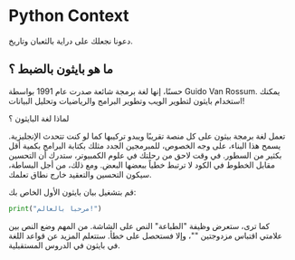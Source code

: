 # Python Context
دعونا نجعلك على دراية بالثعبان وتاريخ.

## ما هو بايثون بالضبط ؟

حسنًا، إنها لغة برمجة شائعة صدرت عام 1991 بواسطة Guido Van Rossum. يمكنك استخدام بايثون لتطوير الويب وتطوير البرامج والرياضيات وتحليل البيانات!

لماذا لغة البايثون ؟

تعمل لغة برمجة بيثون على كل منصة تقريبًا ويبدو تركيبها كما لو كنت تتحدث الإنجليزية. يسمح هذا البناء، على وجه الخصوص، للمبرمجين الجدد مثلك بكتابة البرامج بكمية أقل بكثير من السطور. في وقت لاحق من رحلتك في علوم الكمبيوتر، ستدرك أن التحسين مقابل الخطوط في الكود لا ترتبط خطياً ببعضها البعض. ومع ذلك، من أجل البساطة، سيكون التحسين والتعقيد خارج نطاق تعلمك.

قم بتشغيل بيان بايثون الأول الخاص بك:
```python
print("مرحبا بالعالم!")
```

كما ترى، ستعرض وظيفة "الطباعة" النص على الشاشة.
من المهم وضع النص بين علامتي اقتباس مزدوجتين ""، وإلا فستحصل على خطأ.
ستتعلم المزيد عن قواعد اللغة في بايثون في الدروس المستقبلية.